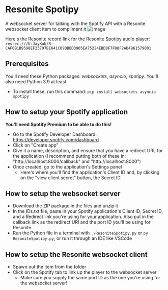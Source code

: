 # Resonite Spotipy
A websocket server for talking with the Spotify API with a Resonite websocket client item to compliment it
![image](https://github.com/user-attachments/assets/77ffd3cb-40c4-4e48-99d1-e778760c18f3)

Here's the Resonite record link for the Resonite Spotipy audio player:
`resrec:///U-JayKub/R-CAF0B1B9598EF23797BE641C09DBBD3905EA75224EBD0F7F08F2AD4B61579001`

## Prerequisites
You'll need these Python packages: *websockets*, *asyncio*, *spotipy*. You'll also need Python 3.9 at least.
- To install these, run this command: ```pip install websockets asyncio spotipy```

## How to setup your Spotify application
**You'll need Spotify Premium to be able to do this!**
- Go to the Spotify Developer Dashboard: https://developer.spotify.com/dashboard
- Click on "Create app"
- Give it a name, description, and ensure that you have a redirect URL for the application (I recommend putting both of these in: "http://localhost:8000/callback" and "http://localhost:8000")
- Once created, go to the application's Settings panel
    - Here's where you'll find the application's Client ID and, by clicking on the "view client secret" button, the Secret ID

## How to setup the websocket server
- Download the ZIP package in the files and unzip it
- In the IDs.txt file, paste in your Spotify application's Client ID, Secret ID, and a Redirect link you're using for your application. Also put in the callback link as the redirect URI and the port ID you'll be using for Resonite
- Run the Python file in a terminal with `.\ResoniteSpotipy.py` or `py ResoniteSpotipy.py`, or run it through an IDE like VSCode

## How to setup the Resonite websocket client
- Spawn out the item from the folder
- Click on the Spotify tab to link up the player to the websocket server
    - Make sure you supply the same port ID as the one you're using for the websocket server!
